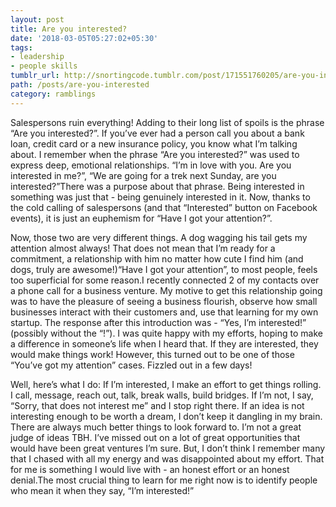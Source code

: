 ```yaml
---
layout: post
title: Are you interested?
date: '2018-03-05T05:27:02+05:30'
tags:
- leadership
- people skills
tumblr_url: http://snortingcode.tumblr.com/post/171551760205/are-you-interested
path: /posts/are-you-interested
category: ramblings
---
```

Salespersons ruin everything! Adding to their long list of spoils is the phrase “Are you interested?”. If you’ve ever had a person call you about a bank loan, credit card or a new insurance policy, you know what I’m talking about. I remember when the phrase “Are you interested?” was used to express deep, emotional relationships. “I’m in love with you. Are you interested in me?”, “We are going for a trek next Sunday, are you interested?”There was a purpose about that phrase. Being interested in something was just that - being genuinely interested in it. Now, thanks to the cold calling of salespersons (and that “Interested” button on Facebook events), it is just an euphemism for “Have I got your attention?”.

Now, those two are very different things. A dog wagging his tail gets my attention almost always! That does not mean that I’m ready for a commitment, a relationship with him no matter how cute I find him (and dogs, truly are awesome!)“Have I got your attention”, to most people, feels too superficial for some reason.I recently connected 2 of my contacts over a phone call for a business venture. My motive to get this relationship going was to have the pleasure of seeing a business flourish, observe how small businesses interact with their customers and, use that learning for my own startup. The response after this introduction was - “Yes, I’m interested!” (possibly without the “!”). I was quite happy with my efforts, hoping to make a difference in someone’s life when I heard that. If they are interested, they would make things work! However, this turned out to be one of those “You’ve got my attention” cases. Fizzled out in a few days!

Well, here’s what I do: If I’m interested, I make an effort to get things rolling. I call, message, reach out, talk, break walls, build bridges. If I’m not, I say, “Sorry, that does not interest me” and I stop right there. If an idea is not interesting enough to be worth a dream, I don’t keep it dangling in my brain. There are always much better things to look forward to. I’m not a great judge of ideas TBH. I’ve missed out on a lot of great opportunities that would have been great ventures I’m sure. But, I don’t think I remember many that I chased with all my energy and was disappointed about my effort. That for me is something I would live with - an honest effort or an honest denial.The most crucial thing to learn for me right now is to identify people who mean it when they say, “I’m interested!”
